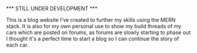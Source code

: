 *** STILL UNDER DEVELOPMENT ***

This is a blog website I've created to further my skills using the MERN stack. It is also for my own personal use to show my build threads of my cars which are posted on forums, as forums are slowly starting to phase out I thought it's a perfect time to start a blog so I can continue the story of each car.
